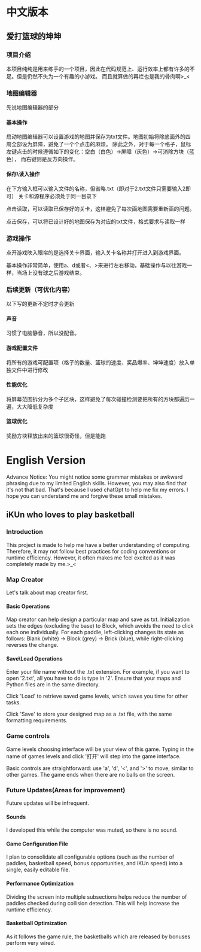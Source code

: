 # 中文版本
## 爱打篮球的坤坤
### 项目介绍
本项目纯纯是用来练手的一个项目，因此在代码规范上、运行效率上都有许多的不足。但是仍然不失为一个有趣的小游戏。
而且就算做的再烂也是我的骨肉啊>_<
### 地图编辑器
先说地图编辑器的部分
#### 基本操作
启动地图编辑器可以设置游戏的地图并保存为txt文件。地图初始将除底面外的四周全部设为屏障，避免了一个个点击的麻烦。
除此之外，对于每一个格子，鼠标左键点击的时候遵循如下的变化：空白（白色）->屏障（灰色）->可消除方块（蓝色），
而右键则是反方向操作。
#### 保存\读入操作
在下方输入框可以输入文件的名称，但省略.txt（即对于2.txt文件只需要输入2即可）
关卡和源程序必须处于同一目录下

点击读取，可以读取已保存好的关卡，这样避免了每次画地图需要重新画的问题。

点击保存，可以将已设计好的地图保存为对应的txt文件，格式要求与读取一样
### 游戏操作
点开游戏映入眼帘的是选择关卡界面，输入关卡名称并打开进入到游戏界面。

基本操作非常简单，使用a、d或者<、>来进行左右移动，基础操作与以往游戏一样，当场上没有球之后游戏结束。
### 后续更新（可优化内容）
以下写的更新不定时才会更新
#### 声音
习惯了电脑静音，所以没配音。
#### 游戏配置文件
将所有的游戏可配置项（格子的数量、篮球的速度、奖品爆率、坤坤速度）放入单独文件中进行修改
#### 性能优化
将屏幕范围拆分为多个子区块，这样避免了每次碰撞检测要把所有的方块都遍历一遍，大大降低复杂度
#### 篮球优化
奖励方块释放出来的篮球很奇怪，但是能跑

# English Version
Advance Notice: You might notice some grammar mistakes or awkward phrasing due to my limited English skills.
However, you may also find that it's not that bad.
That's because I used chatGpt to help me fix my errors.
I hope you can understand me and forgive these small mistakes.
## iKUn who loves to play basketball
### Introduction
This project is made to help me have a better understanding of computing.
Therefore, it may not follow best practices for coding conventions or runtime efficiency.
However, it often makes me feel excited as it was completely made by me.>_<
### Map Creator
Let's talk about map creator first.
#### Basic Operations
Map creator can help design a particular map and save as txt.
Initialization sets the edges (excluding the base) to Block, which avoids the need to click each one individually.
For each paddle, left-clicking changes its state as follows: Blank (white) -> Block (grey) -> Brick (blue),
while right-clicking reverses the change.
#### Save\Load Operations
Enter your file name without the .txt extension.
For example, if you want to open '2.txt', all you have to do is type in '2'.
Ensure that your maps and Python files are in the same directory.

Click 'Load' to retrieve saved game levels, which saves you time for other tasks.

Click 'Save' to store your designed map as a .txt file, with the same formatting requirements.
### Game controls
Game levels choosing interface will be your view of this game.
Typing in the name of games levels and click '打开' will step into the game interface.

Basic controls are straightforward: use 'a', 'd', '<', and '>' to move, similar to other games.
The game ends when there are no balls on the screen.
### Future Updates(Areas for improvement)
Future updates will be infrequent.
#### Sounds
I developed this while the computer was muted, so there is no sound.
#### Game Configuration File
I plan to consolidate all configurable options (such as the number of paddles, basketball speed, bonus opportunities, and iKUn speed) into a single, easily editable file.
#### Performance Optimization
Dividing the screen into multiple subsections helps reduce the number of paddles checked during collision detection.
This will help increase the runtime efficiency.
#### Basketball Optimization
As it follows the game rule, the basketballs which are released by bonuses perform very wired.
